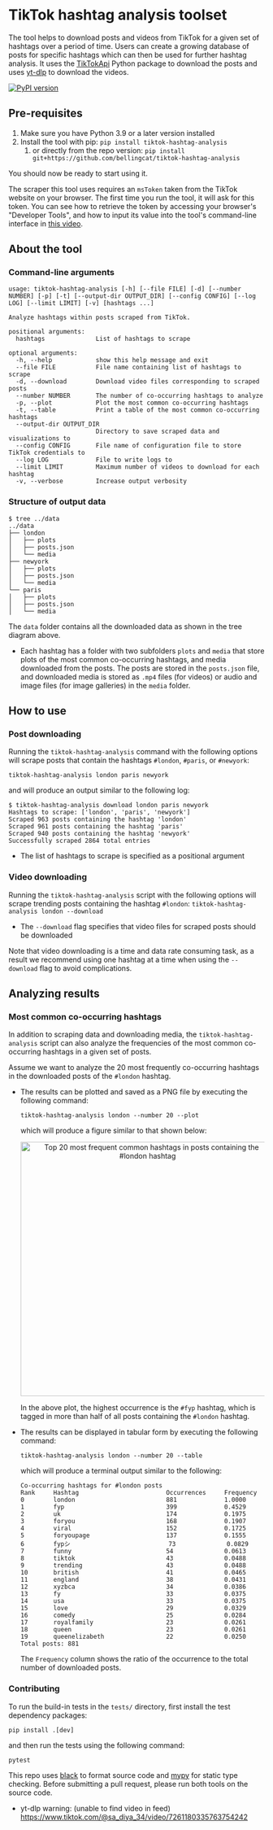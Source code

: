 # TikTok hashtag analysis toolset 

The tool helps to download posts and videos from TikTok for a given set of hashtags over a period of time. Users can create a growing database of posts for specific hashtags which can then be used for further hashtag analysis. It uses the [TikTokApi](https://github.com/davidteather/TikTok-Api) Python package  to download the posts and uses [yt-dlp](https://github.com/yt-dlp/yt-dlp) to download the videos.

[![PyPI version](https://badge.fury.io/py/tiktok-hashtag-analysis.svg)](https://badge.fury.io/py/tiktok-hashtag-analysis)

## Pre-requisites
1. Make sure you have Python 3.9 or a later version installed
2. Install the tool with pip: `pip install tiktok-hashtag-analysis`
   1. or directly from the repo version: `pip install git+https://github.com/bellingcat/tiktok-hashtag-analysis`

You should now be ready to start using it.

The scraper this tool uses requires an `msToken` taken from the TikTok website on your browser. The first time you run the tool, it will ask for this token. You can see how to retrieve the token by accessing your browser's "Developer Tools", and how to input its value into the tool's command-line interface in [this video](https://github.com/bellingcat/tiktok-hashtag-analysis/assets/18430739/b9d40957-c59e-4b6d-a843-13d210f89055).

## About the tool
### Command-line arguments
```
usage: tiktok-hashtag-analysis [-h] [--file FILE] [-d] [--number NUMBER] [-p] [-t] [--output-dir OUTPUT_DIR] [--config CONFIG] [--log LOG] [--limit LIMIT] [-v] [hashtags ...]

Analyze hashtags within posts scraped from TikTok.

positional arguments:
  hashtags              List of hashtags to scrape

optional arguments:
  -h, --help            show this help message and exit
  --file FILE           File name containing list of hashtags to scrape
  -d, --download        Download video files corresponding to scraped posts
  --number NUMBER       The number of co-occurring hashtags to analyze
  -p, --plot            Plot the most common co-occurring hashtags
  -t, --table           Print a table of the most common co-occurring hashtags
  --output-dir OUTPUT_DIR
                        Directory to save scraped data and visualizations to
  --config CONFIG       File name of configuration file to store TikTok credentials to
  --log LOG             File to write logs to
  --limit LIMIT         Maximum number of videos to download for each hashtag
  -v, --verbose         Increase output verbosity
```

### Structure of output data
```
$ tree ../data
../data
├── london
│   ├── plots
│   ├── posts.json
│   └── media
├── newyork
│   ├── plots
│   ├── posts.json
│   └── media
└── paris
│   ├── plots
│   ├── posts.json
│   └── media
```


The `data` folder contains all the downloaded data as shown in the tree diagram above. 
- Each hashtag has a folder with two subfolders `plots` and `media` that store plots of the most common co-occurring hashtags, and media downloaded from the posts. The posts are stored in the `posts.json` file, and downloaded media is stored as `.mp4` files (for videos) or audio and image files (for image galleries) in the `media` folder.


## How to use
### Post downloading
Running the `tiktok-hashtag-analysis` command with the following options will scrape posts that contain the hashtags `#london`, `#paris`, or `#newyork`:

    tiktok-hashtag-analysis london paris newyork

and will produce an output similar to the following log:

    $ tiktok-hashtag-analysis download london paris newyork
    Hashtags to scrape: ['london', 'paris', 'newyork']
    Scraped 963 posts containing the hashtag 'london'
    Scraped 961 posts containing the hashtag 'paris'
    Scraped 940 posts containing the hashtag 'newyork'
    Successfully scraped 2864 total entries

- The list of hashtags to scrape is specified as a positional argument

### Video downloading
Running the `tiktok-hashtag-analysis` script with the following options will scrape trending posts containing the hashtag `#london`:
`tiktok-hashtag-analysis london --download`

- The `--download` flag specifies that video files for scraped posts should be downloaded

Note that video downloading is a time and data rate consuming task, as a result we recommend using one hashtag at a time when using the `--download` flag to avoid complications.

## Analyzing results 
### Most common co-occurring hashtags
In addition to scraping data and downloading media, the `tiktok-hashtag-analysis` script can also analyze the frequencies of the most common co-occurring hashtags in a given set of posts.

Assume we want to analyze the 20 most frequently co-occurring hashtags in the downloaded posts of the `#london` hashtag.

- The results can be plotted and saved as a PNG file by executing the following command: 

    `tiktok-hashtag-analysis london --number 20 --plot`
    
    which will produce a figure similar to that shown below:
    <p align="center">
        <img src="https://user-images.githubusercontent.com/18430739/166878928-d146b352-b68c-4ab4-bd2c-feb2f0140df9.png" height="500" alt="Top 20 most frequent common hashtags in posts containing the #london hashtag">
    </p>
    
    In the above plot, the highest occurrence is the `#fyp` hashtag, which is tagged in more than half of all posts containing the `#london` hashtag.

- The results can be displayed in tabular form by executing the following command:

    `tiktok-hashtag-analysis london --number 20 --table`

    which will produce a terminal output similar to the following:
    ```
    Co-occurring hashtags for #london posts
    Rank     Hashtag                        Occurrences     Frequency      
    0        london                         881             1.0000
    1        fyp                            399             0.4529
    2        uk                             174             0.1975
    3        foryou                         168             0.1907
    4        viral                          152             0.1725
    5        foryoupage                     137             0.1555
    6        fypシ                           73              0.0829
    7        funny                          54              0.0613
    8        tiktok                         43              0.0488
    9        trending                       43              0.0488
    10       british                        41              0.0465
    11       england                        38              0.0431
    12       xyzbca                         34              0.0386
    13       fy                             33              0.0375
    14       usa                            33              0.0375
    15       love                           29              0.0329
    16       comedy                         25              0.0284
    17       royalfamily                    23              0.0261
    18       queen                          23              0.0261
    19       queenelizabeth                 22              0.0250
    Total posts: 881
    ```

    The `Frequency` column shows the ratio of the occurrence to the total number of downloaded posts.

### Contributing
To run the build-in tests in the `tests/` directory, first install the test dependency packages:

```
pip install .[dev]
```

and then run the tests using the following command:

```
pytest
```

This repo uses [black](https://github.com/psf/black) to format source code and [mypy](https://mypy.readthedocs.io/en/stable/) for static type checking. Before submitting a pull request, please run both tools on the source code.

- yt-dlp warning: (unable to find video in feed)
https://www.tiktok.com/@sa_diya_34/video/7261180335763754242
